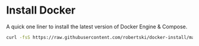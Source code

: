 # Install Docker

A quick one liner to install the latest version of Docker Engine & Compose.

```bash
curl -fsS https://raw.githubusercontent.com/robertski/docker-install/master/install-offical | bash
```
